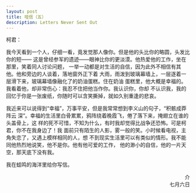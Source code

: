 ```yaml
---
layout: post
title: 哑信（五）
description: Letters Never Sent Out
---
```


柯君：

我今天看到一个人，仔细一看，竟发觉那人像你。但是他的头比你的略圆，头发比你的短——
这是曾经参军的遗迹——眼神比你的更淡漠。他热爱他的工作，坐在那里，笑着同人讨论问题，
一举一动都是对生活的自信，因为此外不相信有其他。他和旁边的人谈着，落地窗外正下着
大雨，雨泼到玻璃幕墙上，一层逐着一层滑下来，玻璃幕墙像融化了的奶油蛋糕。住在奶油
蛋糕里，他大概是幸福的。我看着他，却非常伤心：我忍不住把他当作你。我认识你，你却
不认识我，我的回忆于你是一张废纸，你随时可以含笑撕掉，就如久别重逢的悲哀。

我近来可以说得到“幸福”，万事平安，但是我常常想到李义山的句子，“积骸成莽阵云
深”。幸福的生活里白骨累累，鸦阵绕着晚霞飞，倦了落下来，掩翅立在谁的头盖骨上，这
样的死不可惜，不知为什么，有时我却觉得比战争还恐怖。可是柯君，你不在我身边了！我
面前只有陌生的人影，雾一般的笑。小时候看电视，主角失恋了，又遇上模样相同的人，想
不到现实生活里可以有类似的情形。我不能同他热烈地说笑，他不是你。他有他可爱的工作，
他的渺小的自信，他的一片天空，那天底下没有我。

我在蛙鸣的海洋里给你写信。


<div style="text-align:right">介</div>
<div style="text-align:right">七月六日</div>
